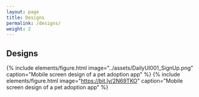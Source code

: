 ```yaml
---
layout: page
title: Designs
permalink: /designs/
weight: 2
---
```


## Designs

{% include elements/figure.html image="../assets/DailyUI001_SignUp.png" caption="Mobile screen design of a pet adoption app" %}
{% include elements/figure.html image="https://bit.ly/2N69TKO" caption="Mobile screen design of a pet adoption app" %}